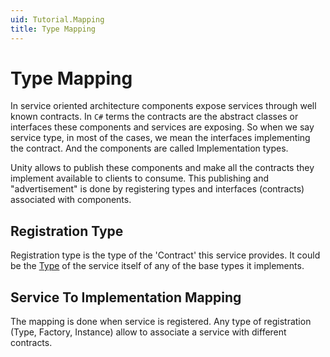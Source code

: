 ```yaml
---
uid: Tutorial.Mapping
title: Type Mapping
---
```


# Type Mapping

In service oriented architecture components expose services through well known contracts. In `C#` terms the contracts are the abstract classes or interfaces these components and services are exposing. So when we say service type, in most of the cases, we mean the interfaces implementing the contract. And the components are called Implementation types.

Unity allows to publish these components and make all the contracts they implement available to clients to consume. This publishing and "advertisement" is done by registering types and interfaces (contracts) associated with components.

## Registration Type

Registration type is the type of the 'Contract' this service provides. It could be the [Type](xref:System.Type) of the service itself of any of the base types it implements.

## Service To Implementation Mapping

The mapping is done when service is registered. Any type of registration (Type, Factory, Instance) allow to associate a service with different contracts.